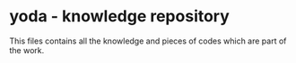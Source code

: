 # yoda - knowledge repository
This files contains all the knowledge and pieces of codes which are part of the work.
